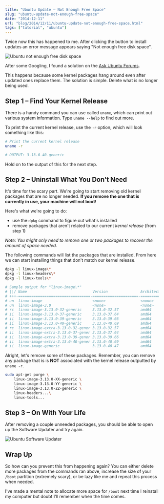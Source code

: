 ```yaml
---
title: "Ubuntu Update – Not Enough Free Space"
slug: "ubuntu-update-not-enough-free-space"
date: "2014-12-11"
url: "blog/2014/12/11/ubuntu-update-not-enough-free-space.html"
tags: ["tutorial", "ubuntu"]
---
```


Twice now this has happened to me. After clicking the button to install updates an error message
appears saying "Not enough free disk space".

![Ubuntu not enough free disk space](/images/softwareupdater.png)

After some Googling, I found a solution on the
[Ask Ubuntu Forums](https://askubuntu.com/questions/293273/boot-folder-too-small-for-upgrade-from-ubuntu-12-10-to-13-04).

This happens because some kernel packages hang around even after updated ones replace
them. The solution is simple. Delete what is no longer being used.


Step 1 – Find Your Kernel Release
---------------------------------

There is a handy command you can use called `uname`, which can print out various system
information. Type `uname --help` to find out more.

To print the current kernel release, use the `-r` option, which will look something like this:

```bash
# Print the current kernel release
uname -r

# OUTPUT: 3.13.0-40-generic
```

Hold on to the output of this for the next step.


Step 2 – Uninstall What You Don't Need
--------------------------------------

It's time for the scary part. We're going to start removing old kernel packages that are no longer
needed. **If you remove the one that is currently in use, your machine will not boot!**

Here's what we're going to do:

- use the `dpkg` command to figure out what's installed
- remove packages that aren't related to our current *kernel release* (from step 1)

*Note: You might only need to remove one or two packages to recover the amount of space needed.*

The following commands will list the packages that are installed. From here we can start installing
things that don't match our kernel release.


```bash
dpkg -l linux-image\*
dpkg -l linux-headers\*
dpkg -l linux-tools\*

# Sample output for "linux-image\*"
# ||/ Name                              Version               Architecture          Description
# +++-=================================-=====================-=====================-========================================================================
# un  linux-image                       <none>                <none>                (no description available)
# un  linux-image-3.0                   <none>                <none>                (no description available)
# rc  linux-image-3.13.0-32-generic     3.13.0-32.57          amd64                 Linux kernel image for version 3.13.0 on 64 bit x86 SMP
# ii  linux-image-3.13.0-37-generic     3.13.0-37.64          amd64                 Linux kernel image for version 3.13.0 on 64 bit x86 SMP
# ii  linux-image-3.13.0-39-generic     3.13.0-39.66          amd64                 Linux kernel image for version 3.13.0 on 64 bit x86 SMP
# ii  linux-image-3.13.0-40-generic     3.13.0-40.69          amd64                 Linux kernel image for version 3.13.0 on 64 bit x86 SMP
# rc  linux-image-extra-3.13.0-32-gener 3.13.0-32.57          amd64                 Linux kernel extra modules for version 3.13.0 on 64 bit x86 SMP
# ii  linux-image-extra-3.13.0-37-gener 3.13.0-37.64          amd64                 Linux kernel extra modules for version 3.13.0 on 64 bit x86 SMP
# ii  linux-image-extra-3.13.0-39-gener 3.13.0-39.66          amd64                 Linux kernel extra modules for version 3.13.0 on 64 bit x86 SMP
# ii  linux-image-extra-3.13.0-40-gener 3.13.0-40.69          amd64                 Linux kernel extra modules for version 3.13.0 on 64 bit x86 SMP
# ii  linux-image-generic               3.13.0.40.47          amd64                 Generic Linux kernel image
```

Alright, let's remove some of these packages. Remember, you can remove any package that is is
**NOT** associated with the kernel release outputted by `uname -r`.

```bash
sudo apt-get purge \
    linux-image-3.13.0-XX-generic \
    linux-image-3.13.0-YY-generic \
    linux-image-3.13.0-ZZ-generic \
    linux-headers...\
    linux-tools...
```

Step 3 – On With Your Life
--------------------------

After removing a couple unneeded packages, you should be able to open up the Software Updater and
try again.

![Ubuntu Software Updater](/images/updater.png)



Wrap Up
-------

So how can you prevent this from happening again? You can either delete more packages from the
commands ran above, increase the size of your `/boot` partition (extremely scary), or be lazy
like me and repeat this process when needed.

I've made a mental note to allocate more space for `/boot` next time I reinstall my computer but
doubt I'll remember when the time comes.

